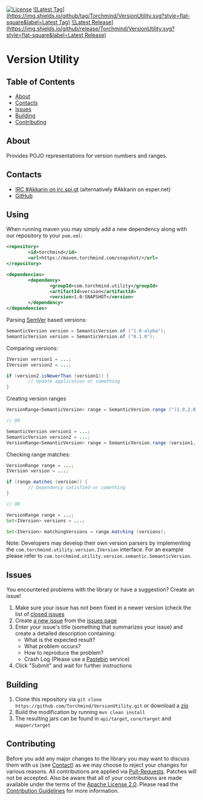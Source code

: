 [![License](https://img.shields.io/github/license/Torchmind/VersionUtility.svg?style=flat-square)](https://www.apache.org/licenses/LICENSE-2.0.txt)
[![Latest Tag](https://img.shields.io/github/tag/Torchmind/VersionUtility.svg?style=flat-square&label=Latest Tag)](https://github.com/Torchmind/VersionUtility/tags)
[![Latest Release](https://img.shields.io/github/release/Torchmind/VersionUtility.svg?style=flat-square&label=Latest Release)](https://github.com/Torchmind/VersionUtility/releases)

Version Utility
===============

Table of Contents
-----------------
* [About](#about)
* [Contacts](#contacts)
* [Issues](#issues)
* [Building](#building)
* [Contributing](#contributing)

About
-----

Provides POJO representations for version numbers and ranges.

Contacts
--------

* [IRC #Akkarin on irc.spi.gt](http://irc.spi.gt/iris/?nick=Guest....&channels=Akkarin&prompt=1) (alternatively #Akkarin on esper.net)
* [GitHub](https://github.com/Torchmind/VersionUtility)

Using
-----

When running maven you may simply add a new dependency along with our repository to your ```pom.xml```:

```xml
<repository>
        <id>torchmind</id>
        <url>https://maven.torchmind.com/snapshot/</url>
</repository>

<dependencies>
        <dependency>
                <groupId>com.torchmind.utility</groupId>
                <artifactId>version</artifactId>
                <version>1.0-SNAPSHOT</version>
        </dependency>
</dependencies>
```

Parsing [SemVer](http://semver.org) based versions:
```java
SemanticVersion version = SemanticVersion.of ("1.0-alpha");
SemanticVersion version = SemanticVersion.of ("0.1.0");
```

Comparing versions:
```java
IVersion version1 = ...;
IVersion version2 = ...;

if (version2.isNewerThan (version1)) {
        // Update application or something
}
```

Creating version ranges
```java
VersionRange<SemanticVersion> range = SemanticVersion.range ("(1.0,2.0]");

// OR

SemanticVersion version1 = ...;
SemanticVersion version2 = ...;
VersionRange<SemanticVersion> range = SemanticVersion.range (version1, version2);
```

Checking range matches:
```java
VersionRange range = ...;
IVersion version = ...;

if (range.matches (version)) {
        // Dependency satisfied or something
}

// OR

VersionRange range = ...;
Set<IVersion> versions = ...;

Set<IVersion> matchingVersions = range.matching (versions);
```

Note: Developers may develop their own version parsers by implementing the ```com.torchmind.utility.version.IVersion```
interface. For an example please refer to ```com.torchmind.utility.version.semantic.SemanticVersion```.

Issues
------

You encountered problems with the library or have a suggestion? Create an issue!

1. Make sure your issue has not been fixed in a newer version (check the list of [closed issues](https://github.com/Torchmind/VersionUtility/issues?q=is%3Aissue+is%3Aclosed)
1. Create [a new issue](https://github.com/Torchmind/VersionUtility/issues/new) from the [issues page](https://github.com/Torchmind/VersionUtility/issues)
1. Enter your issue's title (something that summarizes your issue) and create a detailed description containing:
   - What is the expected result?
   - What problem occurs?
   - How to reproduce the problem?
   - Crash Log (Please use a [Pastebin](http://www.pastebin.com) service)
1. Click "Submit" and wait for further instructions

Building
--------

1. Clone this repository via ```git clone https://github.com/Torchmind/VersionUtility.git``` or download a [zip](https://github.com/Torchmind/VersionUtility/archive/master.zip)
1. Build the modification by running ```mvn clean install```
1. The resulting jars can be found in ```api/target```, ```core/target``` and ```mapper/target```

Contributing
------------

Before you add any major changes to the library you may want to discuss them with us (see [Contact](#contact)) as
we may choose to reject your changes for various reasons. All contributions are applied via [Pull-Requests](https://help.github.com/articles/creating-a-pull-request).
Patches will not be accepted. Also be aware that all of your contributions are made available under the terms of the
[Apache License 2.0](https://www.apache.org/licenses/LICENSE-2.0.txt). Please read the [Contribution Guidelines](CONTRIBUTING.md)
for more information.
